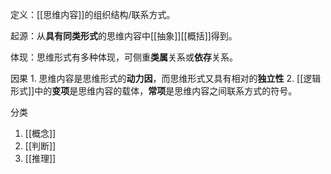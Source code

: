 定义：[[思维内容]]的组织结构/联系方式。

起源：从**具有同类形式**的思维内容中[[抽象]][[概括]]得到。

体现：思维形式有多种体现，可侧重**类属**关系或**依存**关系。

因果
	1. 思维内容是思维形式的**动力因**，而思维形式又具有相对的**独立性**
	2. [[逻辑形式]]中的**变项**是思维内容的载体，**常项**是思维内容之间联系方式的符号。

分类
1. [[概念]] 
2. [[判断]] 
3. [[推理]] 
